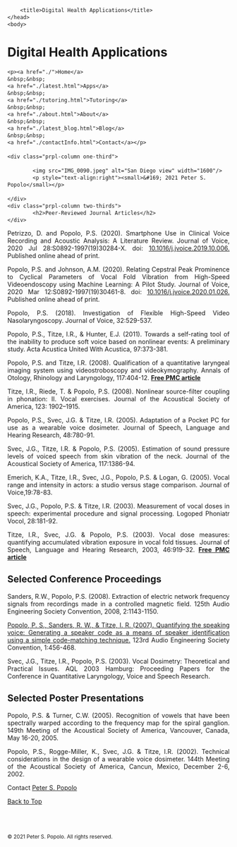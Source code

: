 
<html>
	<head>
		<meta charset="UTF-8" />
		<meta name="viewport" content="width=device-width, initial-scale=1, maximum-scale=1, user-scalable=no" />
		<meta http-equiv="X-UA-Compatible" content="IE=edge" />


		<title>Digital Health Applications</title>
	</head>
	<body>
	
<div class="prpl-row">
	<div class="prpl-column two-thirds">
			<h1>Digital Health Applications</h1>
	</div>
	
	<p><a href="./">Home</a>
	&nbsp;&nbsp;
	<a href="./latest.html">Apps</a>
	&nbsp;&nbsp;
	<a href="./tutoring.html">Tutoring</a>
	&nbsp;&nbsp;
	<a href="./about.html">About</a>
	&nbsp;&nbsp;
	<a href="./latest_blog.html">Blog</a>
	&nbsp;&nbsp;
	<a href="./contactInfo.html">Contact</a></p>
	
	<div class="prpl-column one-third">
	
  			<img src="IMG_0090.jpeg" alt="San Diego view" width="1600"/>
  			<p style="text-align:right"><small>&#169; 2021 Peter S. Popolo</small></p>

	</div>
	<div class="prpl-column two-thirds">
			<h2>Peer-Reviewed Journal Articles</h2>
	</div>
</div>

<div class="prpl-row">

<p style="text-align:justify">Petrizzo, D. and Popolo, P.S. (2020). Smartphone Use in Clinical Voice Recording and Acoustic Analysis: A Literature Review. Journal of Voice, 2020 Jul 28:S0892-1997(19)30284-X. doi: <a href="https://doi.org/10.1016/j.jvoice.2019.10.006" target="_blank">10.1016/j.jvoice.2019.10.006.</a> Published online ahead of print. </p>

<p style="text-align:justify">Popolo, P.S. and Johnson, A.M. (2020). Relating Cepstral Peak Prominence to Cyclical Parameters of Vocal Fold Vibration from High-Speed Videoendoscopy using Machine Learning: A Pilot Study. Journal of Voice, 2020 Mar 12:S0892-1997(19)30461-8. doi: <a href="https://doi.org/10.1016/j.jvoice.2020.01.026" target="_blank">10.1016/j.jvoice.2020.01.026.</a> Published online ahead of print.</p>

<p style="text-align:justify">Popolo, P.S. (2018). Investigation of Flexible High-Speed Video Nasolaryngoscopy. Journal of Voice, 32:529-537. </p>

<p style="text-align:justify">Popolo, P.S., Titze, I.R., & Hunter, E.J. (2011). Towards a self-rating tool of the inability to produce soft voice based on nonlinear events: A preliminary study. Acta Acustica United With Acustica, 97:373-381. </p>

<p style="text-align:justify">Popolo, P.S. and Titze, I.R. (2008). Qualification of a quantitative laryngeal imaging system using videostroboscopy and videokymography. Annals of Otology, Rhinology and Laryngology, 117:404-12. <a href="https://www.ncbi.nlm.nih.gov/pmc/articles/PMC2538379/" target="_blank"><b>Free PMC article</b></a></p>

<p style="text-align:justify">Titze, I.R., Riede, T. & Popolo, P.S. (2008). Nonlinear source-filter coupling in phonation: II. Vocal exercises. Journal of the Acoustical Society of America, 123: 1902–1915. </p>

<p style="text-align:justify">Popolo, P.S., Svec, J.G. & Titze, I.R. (2005). Adaptation of a Pocket PC for use as a wearable voice dosimeter. Journal of Speech, Language and Hearing Research, 48:780-91. </p>

<p style="text-align:justify">Svec, J.G., Titze, I.R. & Popolo, P.S. (2005). Estimation of sound pressure levels of voiced speech from skin vibration of the neck. Journal of the Acoustical Society of America, 117:1386-94. </p>

<p style="text-align:justify">Emerich, K.A., Titze, I.R., Svec, J.G., Popolo, P.S. & Logan, G. (2005). Vocal range and intensity in actors: a studio versus stage comparison. Journal of Voice,19:78-83. </p>

<p style="text-align:justify">Svec, J.G., Popolo, P.S. & Titze, I.R. (2003). Measurement of vocal doses in speech: experimental procedure and signal processing. Logoped Phoniatr Vocol, 28:181-92. </p>

<p style="text-align:justify">Titze, I.R., Svec, J.G. & Popolo, P.S. (2003). Vocal dose measures: quantifying accumulated vibration exposure in vocal fold tissues. Journal of Speech, Language and Hearing Research, 2003, 46:919-32. <a href="https://www.ncbi.nlm.nih.gov/pmc/articles/PMC3158591/" target="_blank"><b>Free PMC article</b></a></p>

</div>

<div class="prpl-column two-thirds">
	<h2>Selected Conference Proceedings</h2>
</div>
	
<div class="prpl-row">

<p style="text-align:justify">Sanders, R.W., Popolo, P.S. (2008). Extraction of electric network frequency signals from recordings made in a controlled magnetic field. 125th Audio Engineering Society Convention, 2008, 2:1143-1150. </p>

<p style="text-align:justify"><a href="./PopoloSandersTitze_AES123_2007.pdf" target="_blank">Popolo, P. S., Sanders, R. W., & Titze, I. R. (2007). Quantifying the speaking voice: Generating a speaker code as a means of speaker identification using a simple code-matching technique.</a> 123rd Audio Engineering Society Convention, 1:456-468.</p>

<p style="text-align:justify">Svec, J.G., Titze, I.R., Popolo, P.S. (2003). Vocal Dosimetry: Theoretical and Practical Issues. AQL 2003 Hamburg: Proceeding Papers for the Conference in Quantitative Laryngology, Voice and Speech Research. </p>

</div>

<div class="prpl-column two-thirds">
	<h2>Selected Poster Presentations</h2>
</div>
	
<div class="prpl-row">

<p style="text-align:justify">Popolo, P.S. & Turner, C.W. (2005). Recognition of vowels that have been spectrally warped according to the frequency map for the spiral ganglion. 149th Meeting of the Acoustical Society of America, Vancouver, Canada, May 16-20, 2005. </p>

<p style="text-align:justify">Popolo, P.S., Rogge-Miller, K., Svec, J.G. & Titze, I.R. (2002). Technical considerations in the design of a wearable voice dosimeter. 144th Meeting of the Acoustical Society of America, Cancun, Mexico, December 2-6, 2002. </p>

</div>

<p>Contact <a href="mailto:peterpopolo@gmail.com?subject=Contact"> Peter S. Popolo</a></p>

<a href="./about_Pubs.html">Back to Top</a>

<br><br><p><small>&#169; 2021 Peter S. Popolo. All rights reserved.</small></p>







